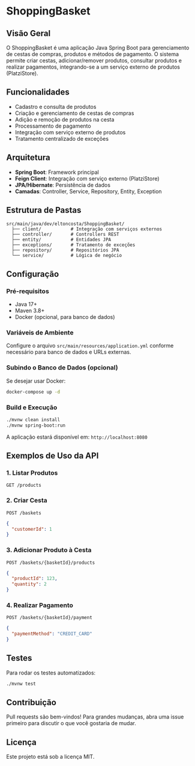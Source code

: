 # ShoppingBasket

## Visão Geral

O ShoppingBasket é uma aplicação Java Spring Boot para gerenciamento de cestas de compras, produtos e métodos de pagamento. O sistema permite criar cestas, adicionar/remover produtos, consultar produtos e realizar pagamentos, integrando-se a um serviço externo de produtos (PlatziStore).

## Funcionalidades
- Cadastro e consulta de produtos
- Criação e gerenciamento de cestas de compras
- Adição e remoção de produtos na cesta
- Processamento de pagamento
- Integração com serviço externo de produtos
- Tratamento centralizado de exceções

## Arquitetura
- **Spring Boot**: Framework principal
- **Feign Client**: Integração com serviço externo (PlatziStore)
- **JPA/Hibernate**: Persistência de dados
- **Camadas**: Controller, Service, Repository, Entity, Exception

## Estrutura de Pastas
```
src/main/java/dev/eltoncosta/ShoppingBasket/
  ├── client/           # Integração com serviços externos
  ├── controller/       # Controllers REST
  ├── entity/           # Entidades JPA
  ├── exceptions/       # Tratamento de exceções
  ├── repository/       # Repositórios JPA
  └── service/          # Lógica de negócio
```

## Configuração

### Pré-requisitos
- Java 17+
- Maven 3.8+
- Docker (opcional, para banco de dados)

### Variáveis de Ambiente
Configure o arquivo `src/main/resources/application.yml` conforme necessário para banco de dados e URLs externas.

### Subindo o Banco de Dados (opcional)
Se desejar usar Docker:
```bash
docker-compose up -d
```

### Build e Execução
```bash
./mvnw clean install
./mvnw spring-boot:run
```

A aplicação estará disponível em: `http://localhost:8080`

## Exemplos de Uso da API

### 1. Listar Produtos
`GET /products`

### 2. Criar Cesta
`POST /baskets`
```json
{
  "customerId": 1
}
```

### 3. Adicionar Produto à Cesta
`POST /baskets/{basketId}/products`
```json
{
  "productId": 123,
  "quantity": 2
}
```

### 4. Realizar Pagamento
`POST /baskets/{basketId}/payment`
```json
{
  "paymentMethod": "CREDIT_CARD"
}
```

## Testes
Para rodar os testes automatizados:
```bash
./mvnw test
```

## Contribuição
Pull requests são bem-vindos! Para grandes mudanças, abra uma issue primeiro para discutir o que você gostaria de mudar.

## Licença
Este projeto está sob a licença MIT.

